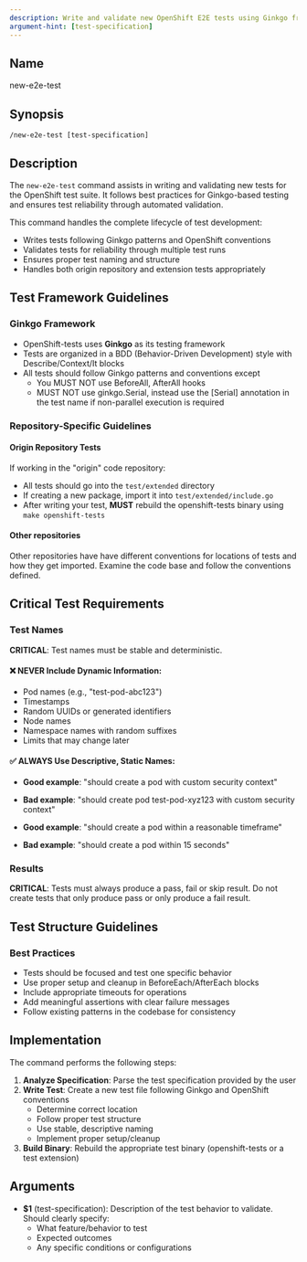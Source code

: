 ```yaml
---
description: Write and validate new OpenShift E2E tests using Ginkgo framework
argument-hint: [test-specification]
---
```


## Name
new-e2e-test

## Synopsis
```
/new-e2e-test [test-specification]
```

## Description

The `new-e2e-test` command assists in writing and validating
new tests for the OpenShift test suite. It follows best practices for
Ginkgo-based testing and ensures test reliability through automated
validation.

This command handles the complete lifecycle of test development:
- Writes tests following Ginkgo patterns and OpenShift conventions
- Validates tests for reliability through multiple test runs
- Ensures proper test naming and structure
- Handles both origin repository and extension tests appropriately

## Test Framework Guidelines

### Ginkgo Framework
- OpenShift-tests uses **Ginkgo** as its testing framework
- Tests are organized in a BDD (Behavior-Driven Development) style with Describe/Context/It blocks
- All tests should follow Ginkgo patterns and conventions except
    - You MUST NOT use BeforeAll, AfterAll hooks
    - MUST NOT use ginkgo.Serial, instead use the [Serial] annotation in the test name if non-parallel execution is required

### Repository-Specific Guidelines

#### Origin Repository Tests

If working in the "origin" code repository:
- All tests should go into the `test/extended` directory
- If creating a new package, import it into `test/extended/include.go`
- After writing your test, **MUST** rebuild the openshift-tests binary using `make openshift-tests`

#### Other repositories

Other repositories have have different conventions for locations of
tests and how they get imported. Examine the code base and follow the
conventions defined.

## Critical Test Requirements

### Test Names

**CRITICAL**: Test names must be stable and deterministic.

#### ❌ NEVER Include Dynamic Information:
- Pod names (e.g., "test-pod-abc123")
- Timestamps
- Random UUIDs or generated identifiers
- Node names
- Namespace names with random suffixes
- Limits that may change later

#### ✅ ALWAYS Use Descriptive, Static Names:
- **Good example**: "should create a pod with custom security context"
- **Bad example**: "should create pod test-pod-xyz123 with custom security context"

- **Good example**: "should create a pod within a reasonable timeframe"
- **Bad example**: "should create a pod within 15 seconds"

### Results

**CRITICAL**: Tests must always produce a pass, fail or skip result. Do
not create tests that only produce pass or only produce a fail result.

## Test Structure Guidelines

### Best Practices

- Tests should be focused and test one specific behavior
- Use proper setup and cleanup in BeforeEach/AfterEach blocks
- Include appropriate timeouts for operations
- Add meaningful assertions with clear failure messages
- Follow existing patterns in the codebase for consistency

## Implementation

The command performs the following steps:

1. **Analyze Specification**: Parse the test specification provided by the user
2. **Write Test**: Create a new test file following Ginkgo and OpenShift conventions
   - Determine correct location
   - Follow proper test structure
   - Use stable, descriptive naming
   - Implement proper setup/cleanup
3. **Build Binary**: Rebuild the appropriate test binary (openshift-tests or a test extension)

## Arguments

- **$1** (test-specification): Description of the test behavior to validate. Should clearly specify:
  - What feature/behavior to test
  - Expected outcomes
  - Any specific conditions or configurations
